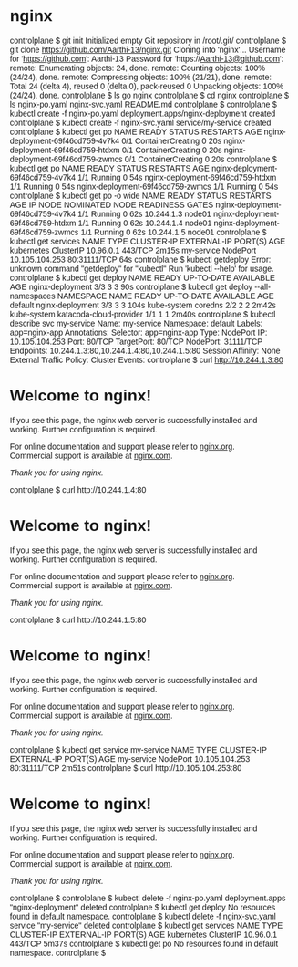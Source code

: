 # nginx

controlplane $ git init
Initialized empty Git repository in /root/.git/
controlplane $ git clone https://github.com/Aarthi-13/nginx.git
Cloning into 'nginx'...
Username for 'https://github.com': Aarthi-13
Password for 'https://Aarthi-13@github.com': 
remote: Enumerating objects: 24, done.
remote: Counting objects: 100% (24/24), done.
remote: Compressing objects: 100% (21/21), done.
remote: Total 24 (delta 4), reused 0 (delta 0), pack-reused 0
Unpacking objects: 100% (24/24), done.
controlplane $ ls
go  nginx
controlplane $ cd nginx
controlplane $ ls
nginx-po.yaml  nginx-svc.yaml  README.md
controlplane $ 
controlplane $ kubectl create -f nginx-po.yaml
deployment.apps/nginx-deployment created
controlplane $ kubectl create -f nginx-svc.yaml
service/my-service created
controlplane $ kubectl get po
NAME                                READY   STATUS              RESTARTS   AGE
nginx-deployment-69f46cd759-4v7k4   0/1     ContainerCreating   0          20s
nginx-deployment-69f46cd759-htdxm   0/1     ContainerCreating   0          20s
nginx-deployment-69f46cd759-zwmcs   0/1     ContainerCreating   0          20s
controlplane $ kubectl get po
NAME                                READY   STATUS    RESTARTS   AGE
nginx-deployment-69f46cd759-4v7k4   1/1     Running   0          54s
nginx-deployment-69f46cd759-htdxm   1/1     Running   0          54s
nginx-deployment-69f46cd759-zwmcs   1/1     Running   0          54s
controlplane $ kubectl get po -o wide
NAME                                READY   STATUS    RESTARTS   AGE   IP           NODE     NOMINATED NODE   READINESS GATES
nginx-deployment-69f46cd759-4v7k4   1/1     Running   0          62s   10.244.1.3   node01   <none>           <none>
nginx-deployment-69f46cd759-htdxm   1/1     Running   0          62s   10.244.1.4   node01   <none>           <none>
nginx-deployment-69f46cd759-zwmcs   1/1     Running   0          62s   10.244.1.5   node01   <none>           <none>
controlplane $ kubectl get services
NAME         TYPE        CLUSTER-IP       EXTERNAL-IP   PORT(S)        AGE
kubernetes   ClusterIP   10.96.0.1        <none>        443/TCP        2m15s
my-service   NodePort    10.105.104.253   <none>        80:31111/TCP   64s
controlplane $ kubectl getdeploy
Error: unknown command "getdeploy" for "kubectl"
Run 'kubectl --help' for usage.
controlplane $ kubectl get deploy
NAME               READY   UP-TO-DATE   AVAILABLE   AGE
nginx-deployment   3/3     3            3           90s
controlplane $ kubectl get deploy --all-namespaces
NAMESPACE     NAME                      READY   UP-TO-DATE   AVAILABLE   AGE
default       nginx-deployment          3/3     3            3           104s
kube-system   coredns                   2/2     2            2           2m42s
kube-system   katacoda-cloud-provider   1/1     1            1           2m40s
controlplane $ kubectl describe svc my-service
Name:                     my-service
Namespace:                default
Labels:                   app=nginx-app
Annotations:              <none>
Selector:                 app=nginx-app
Type:                     NodePort
IP:                       10.105.104.253
Port:                     <unset>  80/TCP
TargetPort:               80/TCP
NodePort:                 <unset>  31111/TCP
Endpoints:                10.244.1.3:80,10.244.1.4:80,10.244.1.5:80
Session Affinity:         None
External Traffic Policy:  Cluster
Events:                   <none>
controlplane $ curl http://10.244.1.3:80
<!DOCTYPE html>
<html>
<head>
<title>Welcome to nginx!</title>
<style>
    body {
        width: 35em;
        margin: 0 auto;
        font-family: Tahoma, Verdana, Arial, sans-serif;
    }
</style>
</head>
<body>
<h1>Welcome to nginx!</h1>
<p>If you see this page, the nginx web server is successfully installed and
working. Further configuration is required.</p>

<p>For online documentation and support please refer to
<a href="http://nginx.org/">nginx.org</a>.<br/>
Commercial support is available at
<a href="http://nginx.com/">nginx.com</a>.</p>

<p><em>Thank you for using nginx.</em></p>
</body>
</html>
controlplane $ curl http://10.244.1.4:80
<!DOCTYPE html>
<html>
<head>
<title>Welcome to nginx!</title>
<style>
    body {
        width: 35em;
        margin: 0 auto;
        font-family: Tahoma, Verdana, Arial, sans-serif;
    }
</style>
</head>
<body>
<h1>Welcome to nginx!</h1>
<p>If you see this page, the nginx web server is successfully installed and
working. Further configuration is required.</p>

<p>For online documentation and support please refer to
<a href="http://nginx.org/">nginx.org</a>.<br/>
Commercial support is available at
<a href="http://nginx.com/">nginx.com</a>.</p>

<p><em>Thank you for using nginx.</em></p>
</body>
</html>
controlplane $ curl http://10.244.1.5:80
<!DOCTYPE html>
<html>
<head>
<title>Welcome to nginx!</title>
<style>
    body {
        width: 35em;
        margin: 0 auto;
        font-family: Tahoma, Verdana, Arial, sans-serif;
    }
</style>
</head>
<body>
<h1>Welcome to nginx!</h1>
<p>If you see this page, the nginx web server is successfully installed and
working. Further configuration is required.</p>

<p>For online documentation and support please refer to
<a href="http://nginx.org/">nginx.org</a>.<br/>
Commercial support is available at
<a href="http://nginx.com/">nginx.com</a>.</p>

<p><em>Thank you for using nginx.</em></p>
</body>
</html>
controlplane $ kubectl get service my-service
NAME         TYPE       CLUSTER-IP       EXTERNAL-IP   PORT(S)        AGE
my-service   NodePort   10.105.104.253   <none>        80:31111/TCP   2m51s
controlplane $ curl http://10.105.104.253:80
<!DOCTYPE html>
<html>
<head>
<title>Welcome to nginx!</title>
<style>
    body {
        width: 35em;
        margin: 0 auto;
        font-family: Tahoma, Verdana, Arial, sans-serif;
    }
</style>
</head>
<body>
<h1>Welcome to nginx!</h1>
<p>If you see this page, the nginx web server is successfully installed and
working. Further configuration is required.</p>

<p>For online documentation and support please refer to
<a href="http://nginx.org/">nginx.org</a>.<br/>
Commercial support is available at
<a href="http://nginx.com/">nginx.com</a>.</p>

<p><em>Thank you for using nginx.</em></p>
</body>
</html>
controlplane $ 
controlplane $ kubectl delete -f nginx-po.yaml
deployment.apps "nginx-deployment" deleted
controlplane $ kubectl get deploy
No resources found in default namespace.
controlplane $ kubectl delete -f nginx-svc.yaml
service "my-service" deleted
controlplane $ kubectl get services
NAME         TYPE        CLUSTER-IP   EXTERNAL-IP   PORT(S)   AGE
kubernetes   ClusterIP   10.96.0.1    <none>        443/TCP   5m37s
controlplane $ kubectl get po
No resources found in default namespace.
controlplane $ 
